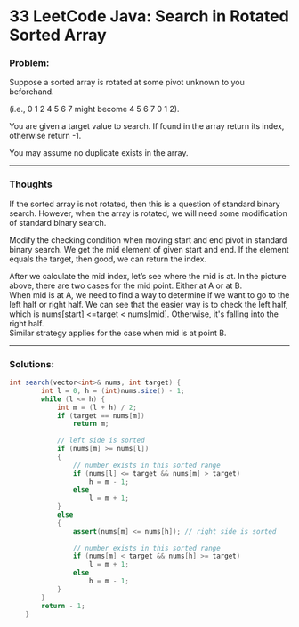 # 33 LeetCode Java: Search in Rotated Sorted Array

### Problem:

Suppose a sorted array is rotated at some pivot unknown to you beforehand.

\(i.e., 0 1 2 4 5 6 7 might become 4 5 6 7 0 1 2\).

You are given a target value to search. If found in the array return its index, otherwise return -1.

You may assume no duplicate exists in the array.

---

### Thoughts

If the sorted array is not rotated, then this is a question of standard binary search. However, when the array is rotated, we will need some modification of standard binary search.

Modify the checking condition when moving start and end pivot in standard binary search. We get the mid element of given start and end. If the element equals the target, then good, we can return the index.

After we calculate the mid index, let’s see where the mid is at. In the picture above, there are two cases for the mid point. Either at A or at B.  
When mid is at A, we need to find a way to determine if we want to go to the left half or right half. We can see that the easier way is to check the left half, which is nums\[start\] &lt;=target &lt; nums\[mid\]. Otherwise, it's falling into the right half.  
Similar strategy applies for the case when mid is at point B.

---

### Solutions:

```java
int search(vector<int>& nums, int target) {
        int l = 0, h = (int)nums.size() - 1;
        while (l <= h) {
            int m = (l + h) / 2;
            if (target == nums[m])
                return m;
            
            // left side is sorted
            if (nums[m] >= nums[l])
            {   
                // number exists in this sorted range
                if (nums[l] <= target && nums[m] > target) 
                    h = m - 1;
                else
                    l = m + 1;
            }
            else
            {
                assert(nums[m] <= nums[h]); // right side is sorted
                
                // number exists in this sorted range
                if (nums[m] < target && nums[h] >= target)
                    l = m + 1;
                else
                    h = m - 1;
            }
        }
        return - 1;
    }
```



